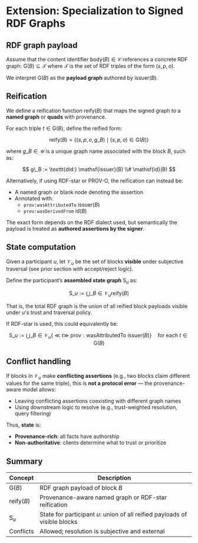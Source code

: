 # Extension: Specialization to Signed RDF Graphs


## RDF graph payload

Assume that the content identifier $\mathsf{body}(B) \in \mathcal{C}$ references a concrete RDF graph: $\mathsf{G}(B) \subseteq \mathcal{T}$ where $\mathcal{T}$ is the set of RDF triples of the form $(s, p, o)$.

We interpret $\mathsf{G}(B)$ as the **payload graph** authored by $\mathsf{issuer}(B)$.


## Reification

We define a reification function $\mathsf{reify}(B)$ that maps the signed graph to a **named graph** or **quads** with provenance.

For each triple $t \in \mathsf{G}(B)$, define the reified form:

$$
\mathsf{reify}(B) = \{ (s, p, o, g\_B) \mid (s, p, o) \in \mathsf{G}(B) \}
$$

where $g\_B \in \mathcal{U}$ is a unique graph name associated with the block $B$, such as:

$$
g\_B := \texttt{did:} \mathsf{issuer}(B) \\# \mathsf{id}(B)
$$

Alternatively, if using RDF-star or PROV-O, the reification can instead be:

- A named graph or blank node denoting the assertion
- Annotated with:
  - $\texttt{prov:wasAttributedTo} \ \mathsf{issuer}(B)$
  - $\texttt{prov:wasDerivedFrom} \ \mathsf{id}(B)$

The exact form depends on the RDF dialect used, but semantically the payload is treated as **authored assertions by the signer**.


## State computation

Given a participant $u$, let $\mathcal{V}_u$ be the set of blocks **visible** under subjective traversal (see prior section with accept/reject logic).

Define the participant’s **assembled state graph** $\mathsf{S}_u$ as:

$$
\mathsf{S}\_u := \bigcup\_{B \in \mathcal{V}_u} \mathsf{reify}(B)
$$

That is, the total RDF graph is the union of all reified block payloads visible under $u$'s trust and traversal policy.

If RDF-star is used, this could equivalently be:

$$
\mathsf{S}\_u := \bigcup\_{B \in \mathcal{V}_u} \left\{ \ll t \gg \ \mathsf{prov:wasAttributedTo} \ \mathsf{issuer}(B) \right\}
\quad \text{for each } t \in \mathsf{G}(B)
$$


## Conflict handling

If blocks in $\mathcal{V}_u$ make **conflicting assertions** (e.g., two blocks claim different values for the same triple), this is **not a protocol error** — the provenance-aware model allows:

- Leaving conflicting assertions coexisting with different graph names
- Using downstream logic to resolve (e.g., trust-weighted resolution, query filtering)

Thus, **state** is:
- **Provenance-rich**: all facts have authorship
- **Non-authoritative**: clients determine what to trust or prioritize


## Summary

| Concept             | Description                                                                |
|---------------------|----------------------------------------------------------------------------|
| $\mathsf{G}(B)$     | RDF graph payload of block $B$                                             |
| $\mathsf{reify}(B)$ | Provenance-aware named graph or RDF-star reification                       |
| $\mathsf{S}_u$      | State for participant $u$: union of all reified payloads of visible blocks |
| Conflicts           | Allowed; resolution is subjective and external                             |
